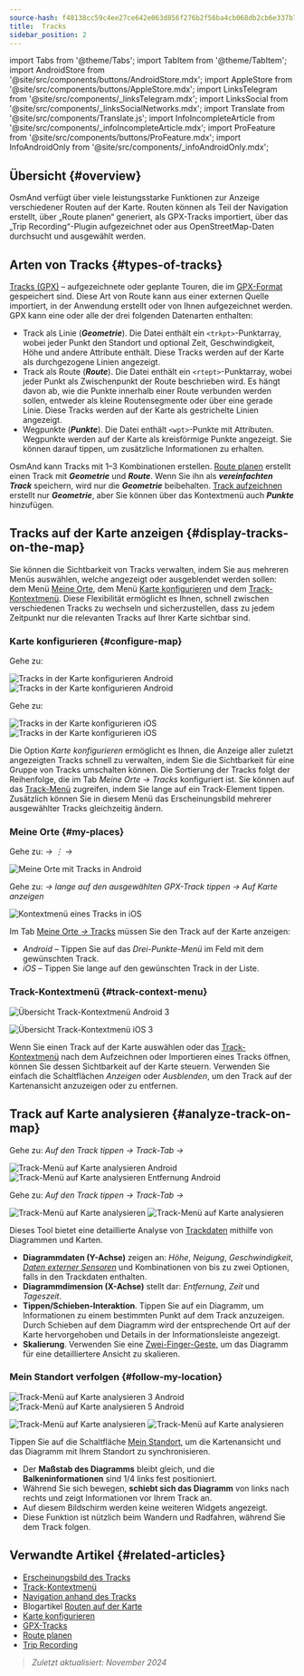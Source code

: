 ```yaml
---
source-hash: f48138cc59c4ee27ce642e063d856f276b2f56ba4cb068db2cb6e337b797c4c1
title:  Tracks
sidebar_position: 2
---
```

import Tabs from '@theme/Tabs';
import TabItem from '@theme/TabItem';
import AndroidStore from '@site/src/components/buttons/AndroidStore.mdx';
import AppleStore from '@site/src/components/buttons/AppleStore.mdx';
import LinksTelegram from '@site/src/components/_linksTelegram.mdx';
import LinksSocial from '@site/src/components/_linksSocialNetworks.mdx';
import Translate from '@site/src/components/Translate.js';
import InfoIncompleteArticle from '@site/src/components/_infoIncompleteArticle.mdx';
import ProFeature from '@site/src/components/buttons/ProFeature.mdx';
import InfoAndroidOnly from '@site/src/components/_infoAndroidOnly.mdx';



## Übersicht {#overview}

OsmAnd verfügt über viele leistungsstarke Funktionen zur Anzeige verschiedener Routen auf der Karte. Routen können als Teil der Navigation erstellt, über „Route planen“ generiert, als GPX-Tracks importiert, über das „Trip Recording“-Plugin aufgezeichnet oder aus OpenStreetMap-Daten durchsucht und ausgewählt werden.


## Arten von Tracks {#types-of-tracks}

[Tracks (GPX)](#display-tracks-on-the-map) – aufgezeichnete oder geplante Touren, die im [GPX-Format](https://en.wikipedia.org/wiki/GPS_Exchange_Format) gespeichert sind. Diese Art von Route kann aus einer externen Quelle importiert, in der Anwendung erstellt oder von Ihnen aufgezeichnet werden. GPX kann eine oder alle der drei folgenden Datenarten enthalten:

- Track als Linie (***Geometrie***). Die Datei enthält ein ```<trkpt>```-Punktarray, wobei jeder Punkt den Standort und optional Zeit, Geschwindigkeit, Höhe und andere Attribute enthält. Diese Tracks werden auf der Karte als durchgezogene Linien angezeigt.
- Track als Route (***Route***). Die Datei enthält ein ```<rtept>```-Punktarray, wobei jeder Punkt als Zwischenpunkt der Route beschrieben wird. Es hängt davon ab, wie die Punkte innerhalb einer Route verbunden werden sollen, entweder als kleine Routensegmente oder über eine gerade Linie. Diese Tracks werden auf der Karte als gestrichelte Linien angezeigt.
- Wegpunkte (***Punkte***). Die Datei enthält ```<wpt>```-Punkte mit Attributen. Wegpunkte werden auf der Karte als kreisförmige Punkte angezeigt. Sie können darauf tippen, um zusätzliche Informationen zu erhalten.

OsmAnd kann Tracks mit 1–3 Kombinationen erstellen. [Route planen](../../plan-route/create-route.md) erstellt einen Track mit ***Geometrie*** und ***Route***. Wenn Sie ihn als ***vereinfachten Track*** speichern, wird nur die ***Geometrie*** beibehalten. [Track aufzeichnen](../../plugins/trip-recording.md#new-track-recording) erstellt nur ***Geometrie***, aber Sie können über das Kontextmenü auch ***Punkte*** hinzufügen.


## Tracks auf der Karte anzeigen {#display-tracks-on-the-map}

Sie können die Sichtbarkeit von Tracks verwalten, indem Sie aus mehreren Menüs auswählen, welche angezeigt oder ausgeblendet werden sollen: dem Menü [Meine Orte](#my-places), dem Menü [Karte konfigurieren](#configure-map) und dem [Track-Kontextmenü](#track-context-menu). Diese Flexibilität ermöglicht es Ihnen, schnell zwischen verschiedenen Tracks zu wechseln und sicherzustellen, dass zu jedem Zeitpunkt nur die relevanten Tracks auf Ihrer Karte sichtbar sind.

### Karte konfigurieren {#configure-map}

<Tabs groupId="operating-systems" queryString="current-os">

<TabItem value="android" label="Android">

Gehe zu: *<Translate android="true" ids="shared_string_menu,configure_map,shared_string_show,show_gpx"/>*

![Tracks in der Karte konfigurieren Android](@site/static/img/map/tracks_and_routes/tracks_and_routes_display_1_andr.png)   ![Tracks in der Karte konfigurieren Android](@site/static/img/map/tracks_and_routes/tracks_and_routes_display_andr.png)  

</TabItem>

<TabItem value="ios" label="iOS">

Gehe zu: *<Translate ios="true" ids="shared_string_menu,configure_map,shared_string_gpx_tracks"/>*

![Tracks in der Karte konfigurieren iOS](@site/static/img/personal/tracks/follow_track_1_ios.png)  ![Tracks in der Karte konfigurieren iOS](@site/static/img/personal/tracks/configure_map_track_menu_ios.png)

</TabItem>

</Tabs>

Die Option *Karte konfigurieren* ermöglicht es Ihnen, die Anzeige aller zuletzt angezeigten Tracks schnell zu verwalten, indem Sie die Sichtbarkeit für eine Gruppe von Tracks umschalten können. Die Sortierung der Tracks folgt der Reihenfolge, die im Tab *Meine Orte → Tracks* konfiguriert ist. Sie können auf das [Track-Menü](../../personal/tracks/manage-tracks.md#track-menu) zugreifen, indem Sie lange auf ein Track-Element tippen. Zusätzlich können Sie in diesem Menü das Erscheinungsbild mehrerer ausgewählter Tracks gleichzeitig ändern.

### Meine Orte {#my-places}

<Tabs groupId="operating-systems" queryString="current-os">

<TabItem value="android" label="Android">

Gehe zu: *<Translate android="true" ids="shared_string_menu,shared_string_my_places,shared_string_gpx_files"/> → &#8942; → <Translate android="true" ids="shared_string_show_on_map"/>*

![Meine Orte mit Tracks in Android](@site/static/img/personal/tracks/one_track_menu_andr.png)

</TabItem>

<TabItem value="ios" label="iOS">

Gehe zu: *<Translate ios="true" ids="shared_string_menu,shared_string_my_places,shared_string_gpx_tracks"/> → lange auf den ausgewählten GPX-Track tippen → Auf Karte anzeigen*

![Kontextmenü eines Tracks in iOS](@site/static/img/personal/tracks/one_track_menu_ios.png)

</TabItem>

</Tabs>

Im Tab [Meine Orte *→* Tracks](../../personal/tracks/manage-tracks.md#manage-tracks) müssen Sie den Track auf der Karte anzeigen:

- *Android* – Tippen Sie auf das *Drei-Punkte-Menü* im Feld mit dem gewünschten Track.
- *iOS* – Tippen Sie lange auf den gewünschten Track in der Liste.


### Track-Kontextmenü {#track-context-menu}

<Tabs groupId="operating-systems" queryString="current-os">

<TabItem value="android" label="Android">

![Übersicht Track-Kontextmenü Android 3](@site/static/img/personal/tracks/track_context_overview_andr_3.png)

</TabItem>

<TabItem value="ios" label="iOS">

![Übersicht Track-Kontextmenü iOS 3](@site/static/img/personal/tracks/track_context_overview_ios_3.png)

</TabItem>

</Tabs>

Wenn Sie einen Track auf der Karte auswählen oder das [Track-Kontextmenü](./track-context-menu.md) nach dem Aufzeichnen oder Importieren eines Tracks öffnen, können Sie dessen Sichtbarkeit auf der Karte steuern. Verwenden Sie einfach die Schaltflächen *Anzeigen* oder *Ausblenden*, um den Track auf der Kartenansicht anzuzeigen oder zu entfernen.


## Track auf Karte analysieren {#analyze-track-on-map}

<Tabs groupId="operating-systems" queryString="current-os">

<TabItem value="android" label="Android">

Gehe zu: *Auf den Track tippen → Track-Tab → <Translate android="true" ids="analyze_on_map"/>*  

![Track-Menü auf Karte analysieren Android](@site/static/img/personal/tracks/analyze_track_on_map_andr.png)    ![Track-Menü auf Karte analysieren Entfernung Android](@site/static/img/personal/tracks/analyze_track_on_map_distance_andr.png)

</TabItem>

<TabItem value="ios" label="iOS">

Gehe zu: *Auf den Track tippen → Track-Tab → <Translate ios="true" ids="analyze_on_map"/>*  

![Track-Menü auf Karte analysieren](@site/static/img/personal/tracks/track_analyze_ios.png)  ![Track-Menü auf Karte analysieren ](@site/static/img/personal/tracks/track_analyze_on_map_ios.png)

</TabItem>

</Tabs>

Dieses Tool bietet eine detaillierte Analyse von [Trackdaten](../../map/tracks/track-context-menu.md#options) mithilfe von Diagrammen und Karten.

- **Diagrammdaten (Y-Achse)** zeigen an: *Höhe*, *Neigung*, *Geschwindigkeit*, [*Daten externer Sensoren*](../../plugins/external-sensors.md) und Kombinationen von bis zu zwei Optionen, falls in den Trackdaten enthalten.
- **Diagrammdimension (X-Achse)** stellt dar: *Entfernung*, *Zeit* und *Tageszeit*.
- **Tippen/Schieben-Interaktion**. Tippen Sie auf ein Diagramm, um Informationen zu einem bestimmten Punkt auf dem Track anzuzeigen. Durch Schieben auf dem Diagramm wird der entsprechende Ort auf der Karte hervorgehoben und Details in der Informationsleiste angezeigt.
- **Skalierung**. Verwenden Sie eine [Zwei-Finger-Geste](../../map/interact-with-map.md#gestures), um das Diagramm für eine detailliertere Ansicht zu skalieren.


### Mein Standort verfolgen {#follow-my-location}

<Tabs groupId="operating-systems" queryString="current-os">

<TabItem value="android" label="Android">

![Track-Menü auf Karte analysieren 3 Android](@site/static/img/personal/tracks/track_analyze_on_map_3_android.png) ![Track-Menü auf Karte analysieren 5 Android](@site/static/img/personal/tracks/track_analyze_on_map_5_android.png)

</TabItem>

<TabItem value="ios" label="iOS">

![Track-Menü auf Karte analysieren](@site/static/img/personal/tracks/track_follow_my_location_3_ios.png)  ![Track-Menü auf Karte analysieren ](@site/static/img/personal/tracks/track_follow_my_location_4_ios.png)

</TabItem>

</Tabs>

Tippen Sie auf die Schaltfläche [Mein Standort](../../map/interact-with-map.md#my-location-and-zoom), um die Kartenansicht und das Diagramm mit Ihrem Standort zu synchronisieren.

- Der **Maßstab des Diagramms** bleibt gleich, und die **Balkeninformationen** sind 1/4 links fest positioniert.
- Während Sie sich bewegen, **schiebt sich das Diagramm** von links nach rechts und zeigt Informationen vor Ihrem Track an.
- Auf diesem Bildschirm werden keine weiteren Widgets angezeigt.
- Diese Funktion ist nützlich beim Wandern und Radfahren, während Sie dem Track folgen.  


## Verwandte Artikel {#related-articles}

- [Erscheinungsbild des Tracks](./appearance.md)
- [Track-Kontextmenü](./track-context-menu.md)
- [Navigation anhand des Tracks](../../navigation/setup/gpx-navigation.md)
- Blogartikel [Routen auf der Karte](https://docs.osmand.net/blog/routes)
- [Karte konfigurieren](../../map/configure-map-menu.md)  
- [GPX-Tracks](../../personal/tracks/index.md)  
- [Route planen](../../plan-route/index.md)  
- [Trip Recording](../../plugins/trip-recording.md)

> *Zuletzt aktualisiert: November 2024*